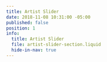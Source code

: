 ```yaml
---
title: Artist Slider
date: 2018-11-08 10:31:00 -05:00
published: false
position: 1
info:
  title: Artist Slider
  file: artist-slider-section.liquid
  hide-in-nav: true
---
```


